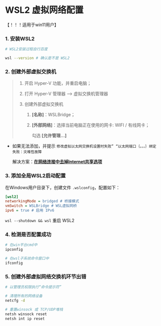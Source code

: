 # WSL2 虚拟网络配置

【！！！适用于win11用户】

### 1. 安装WSL2

```sh
# WSL2安装过程自行百度

wsl --version # 确认是不是 WSL2
```



### 2. 创建外部虚拟交换机

> 1. 开启 Hyper-V 功能，并重启电脑；
>
> 2. 打开 Hyper-V 管理器 ——> 虚拟交换机管理器
>
> 3. 创建外部虚拟交换机
>
>     1.  **[名称]**：WSLBridge；
>
>     2.  **[外部网络]**：选择当前电脑正在使用的网卡: WIFI / 有线网卡；
>
>         勾选 **[允许管理...]**

- 如果无法添加，并提示 ```修改虚拟以太网交换机设置时失败” “以太网端口｛。。。｝绑定失败：灾难性故障```

  解决方案：**<u>在网络连接中去掉Internet共享选项</u>**

  

### 3. 添加全局WSL2启动配置

在Windows用户目录下，创建文件 `.wslconfig`，配置如下：

```ini
[wsl2]
networkingMode = bridged # 桥接模式
vmSwitch = WSLBridge # WSL虚拟网桥
ipv6 = true # 启用 IPv6
```

`wsl --shutdown && wsl` 重启 WSL2



### 4. 检测是否配置成功

```sh
# 在win平台cmd中
ipconfig

# 在wsl子系统命令窗口中
ifconfig
```



### 5. 创建外部虚拟网络交换机环节出错

```sh
# 以管理员权限执行“命令提示符”

# 清理所有的网络设备
netcfg -d

# 重置winsock 或 TCP/UDP堆栈
netsh winsock reset
netsh int ip reset
```

